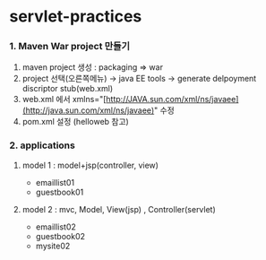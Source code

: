 # servlet-practices

### 1. Maven War project 만들기
1. maven project 생성 : packaging ⇒ war 
2. project 선택(오른쪽메뉴) → java EE tools → generate delpoyment discriptor stub(web.xml)
3. web.xml 에서 xmlns="[http://JAVA.sun.com/xml/ns/javaee](http://java.sun.com/xml/ns/javaee)" 수정
4. pom.xml 설정 (helloweb 참고)


### 2. applications
1. model 1 : model+jsp(controller, view)
	-	emaillist01 
	-	guestbook01 

2. model 2 : mvc, Model, View(jsp) , Controller(servlet)
	-	emaillist02 
	-	guestbook02 
	-	mysite02

